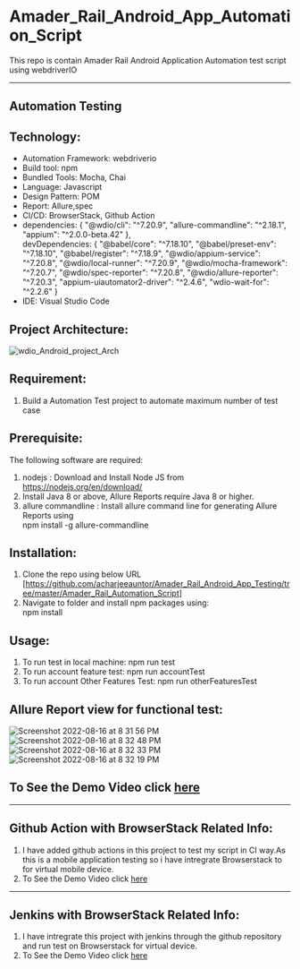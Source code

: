 # Amader_Rail_Android_App_Automation_Script
This repo is contain Amader Rail Android Application Automation test script using webdriverIO

----------------------------------------------------------

## Automation Testing

## Technology: <br>
* Automation Framework: webdriverio <br>
* Build tool: npm <br>
* Bundled Tools: Mocha, Chai
* Language: Javascript <br>
* Design Pattern: POM <br>
* Report: Allure,spec <br>
* CI/CD: BrowserStack, Github Action<br>
*   dependencies: {
    "@wdio/cli": "^7.20.9",
    "allure-commandline": "^2.18.1",
    "appium": "^2.0.0-beta.42"
  }, <br>
  devDependencies: {
    "@babel/core": "^7.18.10",
    "@babel/preset-env": "^7.18.10",
    "@babel/register": "^7.18.9",
    "@wdio/appium-service": "^7.20.8",
    "@wdio/local-runner": "^7.20.9",
    "@wdio/mocha-framework": "^7.20.7",
    "@wdio/spec-reporter": "^7.20.8",
    "@wdio/allure-reporter": "^7.20.3",
    "appium-uiautomator2-driver": "^2.4.6",
    "wdio-wait-for": "^2.2.6"
  } <br>
* IDE: Visual Studio Code <br>

## Project Architecture: <br>
![wdio_Android_project_Arch](https://user-images.githubusercontent.com/38497405/232031119-62661f6d-aaba-4f8d-9732-83770f48b08c.png)

## Requirement:<br>
1. Build a Automation Test project to automate maximum number of test case


## Prerequisite:
The following software are required:

1. nodejs : Download and Install Node JS from<br>
    https://nodejs.org/en/download/<br>
2. Install Java 8 or above, Allure Reports require Java 8 or higher.<br>
3. allure commandline : Install allure command line for generating Allure Reports using<br>
    npm install -g allure-commandline<br>


## Installation:
1. Clone the repo using below URL<br>
  [https://github.com/acharjeeauntor/Amader_Rail_Android_App_Testing/tree/master/Amader_Rail_Automation_Script]<br>
2. Navigate to folder and install npm packages using:<br>
  npm install<br>


## Usage:
1. To run test in local machine: npm run test
2. To run account feature test: npm run accountTest
3. To run account Other Features Test: npm run otherFeaturesTest

## Allure Report view for functional test:
![Screenshot 2022-08-16 at 8 31 56 PM](https://user-images.githubusercontent.com/38497405/184920246-8f7a18c8-17c0-4f3b-b4d1-77ea4111b46e.png)
![Screenshot 2022-08-16 at 8 32 48 PM](https://user-images.githubusercontent.com/38497405/184920198-cc975dd4-8772-460d-a49e-e29f7b3fb760.png)
![Screenshot 2022-08-16 at 8 32 33 PM](https://user-images.githubusercontent.com/38497405/184920319-2412779b-5c44-43d7-a226-bed0c8ef6363.png)
![Screenshot 2022-08-16 at 8 32 19 PM](https://user-images.githubusercontent.com/38497405/184920342-273aa2cb-dbcb-4b41-bff1-b167fdbffab8.png)

## To See the Demo Video click [here](https://youtu.be/0hodi11E1S0)<br>

----------------------------------------------------------

## Github Action with BrowserStack Related Info:<br>
1. I have added github actions in this project to test my script in CI way.As this is a mobile application testing so i have intregrate Browserstack to for virtual mobile device.<br>
2. To See the Demo Video click [here](https://youtu.be/VN0Wpwq7MSw)<br>

----------------------------------------------------------

## Jenkins with BrowserStack Related Info:<br>
1. I have intregrate this project with jenkins through the github repository and run test on Browserstack for virtual device.<br>
2. To See the Demo Video click [here](https://youtu.be/8FmTwhVYzLU)<br>
